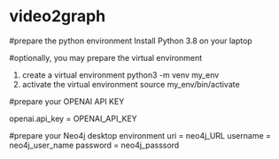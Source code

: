 # video2graph

#prepare the python environment
Install Python 3.8 on your laptop

#optionally, you may prepare the virtual environment
 1. create a virtual environment
python3 -m venv my_env
 2. activate the virtual environment
source my_env/bin/activate

#prepare your OPENAI API KEY

openai.api_key = OPENAI_API_KEY

#prepare your Neo4j desktop environment
uri = neo4j_URL
username = neo4j_user_name
password = neo4j_passsord
